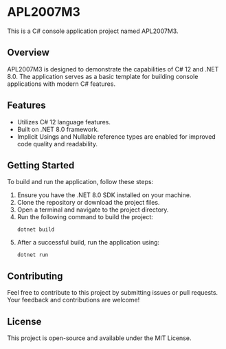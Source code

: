 # APL2007M3

This is a C# console application project named APL2007M3.

## Overview

APL2007M3 is designed to demonstrate the capabilities of C# 12 and .NET 8.0. The application serves as a basic template for building console applications with modern C# features.

## Features

- Utilizes C# 12 language features.
- Built on .NET 8.0 framework.
- Implicit Usings and Nullable reference types are enabled for improved code quality and readability.

## Getting Started

To build and run the application, follow these steps:

1. Ensure you have the .NET 8.0 SDK installed on your machine.
2. Clone the repository or download the project files.
3. Open a terminal and navigate to the project directory.
4. Run the following command to build the project:
   ```
   dotnet build
   ```
5. After a successful build, run the application using:
   ```
   dotnet run
   ```

## Contributing

Feel free to contribute to this project by submitting issues or pull requests. Your feedback and contributions are welcome!

## License

This project is open-source and available under the MIT License.